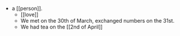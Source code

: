 - a [[person]].
  - [[love]]
  - We met on the 30th of March, exchanged numbers on the 31st.
  - We had tea on the [[2nd of April]]

